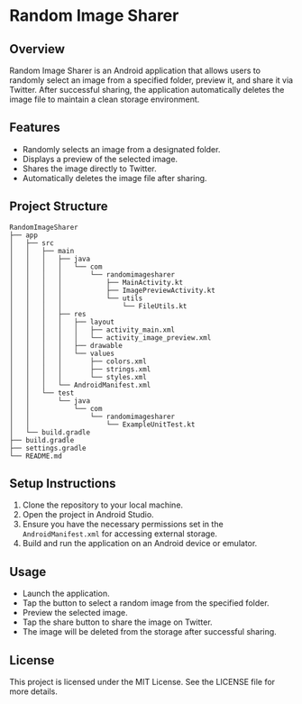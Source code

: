 # Random Image Sharer

## Overview
Random Image Sharer is an Android application that allows users to randomly select an image from a specified folder, preview it, and share it via Twitter. After successful sharing, the application automatically deletes the image file to maintain a clean storage environment.

## Features
- Randomly selects an image from a designated folder.
- Displays a preview of the selected image.
- Shares the image directly to Twitter.
- Automatically deletes the image file after sharing.

## Project Structure
```
RandomImageSharer
├── app
│   ├── src
│   │   ├── main
│   │   │   ├── java
│   │   │   │   └── com
│   │   │   │       └── randomimagesharer
│   │   │   │           ├── MainActivity.kt
│   │   │   │           ├── ImagePreviewActivity.kt
│   │   │   │           └── utils
│   │   │   │               └── FileUtils.kt
│   │   │   ├── res
│   │   │   │   ├── layout
│   │   │   │   │   ├── activity_main.xml
│   │   │   │   │   └── activity_image_preview.xml
│   │   │   │   ├── drawable
│   │   │   │   └── values
│   │   │   │       ├── colors.xml
│   │   │   │       ├── strings.xml
│   │   │   │       └── styles.xml
│   │   │   └── AndroidManifest.xml
│   │   └── test
│   │       └── java
│   │           └── com
│   │               └── randomimagesharer
│   │                   └── ExampleUnitTest.kt
│   └── build.gradle
├── build.gradle
├── settings.gradle
└── README.md
```

## Setup Instructions
1. Clone the repository to your local machine.
2. Open the project in Android Studio.
3. Ensure you have the necessary permissions set in the `AndroidManifest.xml` for accessing external storage.
4. Build and run the application on an Android device or emulator.

## Usage
- Launch the application.
- Tap the button to select a random image from the specified folder.
- Preview the selected image.
- Tap the share button to share the image on Twitter.
- The image will be deleted from the storage after successful sharing.

## License
This project is licensed under the MIT License. See the LICENSE file for more details.